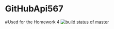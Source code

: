 # GitHubApi567
#Used for the Homework 4
[![build status of master](https://travis-ci.org/woshitc8535/GitHubApi567.svg?branch=master)](https://travis-ci.org/woshitc8535/GitHubApi567)
